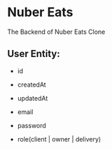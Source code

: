 # Nuber Eats

The Backend of Nuber Eats Clone

## User Entity: 

- id
- createdAt
- updatedAt

- email
- password
- role(client | owner | delivery)